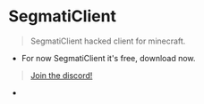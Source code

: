 # SegmatiClient
> SegmatiClient hacked client for minecraft.

- For now SegmatiClient it's free, download now.

> [Join the discord!](https:discord.gg/tmygNRxywG)

- 
